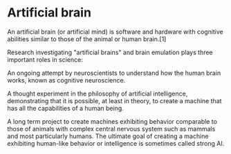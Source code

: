 # Artificial brain

An artificial brain (or artificial mind) is software and hardware with cognitive abilities similar to those of the animal or human brain.[1]

Research investigating "artificial brains" and brain emulation plays three important roles in science:

An ongoing attempt by neuroscientists to understand how the human brain works, known as cognitive neuroscience.
A thought experiment in the philosophy of artificial intelligence, demonstrating that it is possible, at least in theory, to create a machine that has all the capabilities of a human being.
A long term project to create machines exhibiting behavior comparable to those of animals with complex central nervous system such as mammals and most particularly humans. The ultimate goal of creating a machine exhibiting human-like behavior or intelligence is sometimes called strong AI.